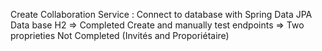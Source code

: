 Create Collaboration Service :
Connect to database with Spring Data JPA Data base H2 => Completed
Create and manually test endpoints => Two proprieties Not Completed  (Invités and Proporiétaire)
